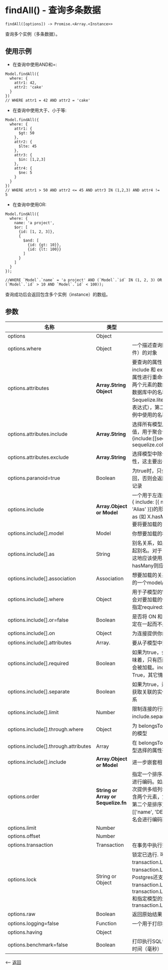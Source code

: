 # findAll() - 查询多条数据

````
findAll([options]) -> Promise.<Array.<Instance>>
````

查询多个实例（多条数据）。

## 使用示例

- 在查询中使用AND和=:

````
Model.findAll({
  where: {
    attr1: 42,
    attr2: 'cake'
  }
})
// WHERE attr1 = 42 AND attr2 = 'cake'
````

- 在查询中使用大于、小于等:

````
Model.findAll({
  where: {
    attr1: {
      $gt: 50
    },
    attr2: {
      $lte: 45
    },
    attr3: {
      $in: [1,2,3]
    },
    attr4: {
      $ne: 5
    }
  }
})
// WHERE attr1 > 50 AND attr2 <= 45 AND attr3 IN (1,2,3) AND attr4 != 5
````

- 在查询中使用OR:

````
Model.findAll({
  where: {
    name: 'a project',
    $or: [
      {id: [1, 2, 3]},
      {
        $and: [
          {id: {gt: 10}},
          {id: {lt: 100}}
        ]
      }
    ]
  }
});

//WHERE `Model`.`name` = 'a project' AND (`Model`.`id` IN (1, 2, 3) OR (`Model`.`id` > 10 AND `Model`.`id` < 100));
````

查询成功后会返回包含多个实例（instance）的数组。

## 参数

| 名称             | 类型            | 说明              |
| --------------- | --------------- | ---------------  |
| options         | Object          |                  |
| options.where   | Object          | 一个描述查询限制范围（WHERE条件）的对象 |
| options.attributes | **Array.String Object** | 要查询的属性（字段）列表，或一个include 和 exclude 对象的键。要对属性进行重命名，可以传入一个包含两个元素的数组－第一个表示属性在数据库中的名称或（或一些类似Sequelize.literal, Sequelize.fn等的表达式），第二个属性表示要在返回实例中使用的名称 |
| options.attributes.include | **Array.String** | 选择所有模型属性并添加一些附加值，用于聚合计算。如{attributes:{include:[[sequelize.fn('COUNT', sequelize.col('id')),'total']]} |
| options.attributes.exclude | **Array.String**  | 选择模型中除少数属性外的所有属性，这主要出于安全目录。|
| options.paranoid=true | Boolean |为true时，只会未删除的记录会返回，否则会返回删除和未删除的全部记录 |
| options.include | **Array.Object or Model** | 一个用于左连接的连接列表，支持 或 { include: [{ model: Model1, as: 'Alias' }]}的形式,如果你的连接要设置as (如 X.hasMany(Y, { as: 'Z }, 你需要将要加载的 Y 的as属性指定为Z) |
| options.include[].model | Model | 你想要加载的模型 |
| options.include[].as | String | 别名关系，如果你想对要加载的模型起别名。对于 hasOne / belongsTo, 这地应该使用单数形式名，而对于hasMany则应该使用复数形式名 |
| options.include[].association | Association | 想要加载的关系(这可以用来替代提供的一个model/as对) |
| options.include[].where | Object | 用于子模型的WHERE分句。注意，这会对要加载的使用内连接，除非显示指定required: false |
| options.include[].or=false | Boolean | 是否将 ON 和 WHERE 分名与 OR绑定在一起而不是替换 AND |
| options.include[].on | Object | 为连接提供你的 ON 条件 |
| options.include[].attributes | Array.<String> | 要从子模型中查询的属性列表 |
| options.include[].required | Boolean | 如果为true，会转换为内连接。这意味着，只有匹配到子模型的父模型才会被加载。include.where设置后为True，其它情况 false |
| options.include[].separate | Boolean | 如果为true，运行一个单独的查询来获取关联的实例，仅支持hasMany关系 |
| options.include[].limit | Number | 限制连接的行数，仅在include.separate=true时支持 |
| options.include[].through.where | Object | 为 belongsToMany 关系，过滤连接的模型 |
| options.include[].through.attributes | Array | 在 belongsToMany 关系中，连接模型选择的属性列表 |
| options.include[].include | **Array.Object or Model** | 进一步嵌套相关模型 |
| options.order | **String or Array or Sequelize.fn** | 指定一个排序. 如果是字符串，那么会进行编码。如果是数组，那么可以依次提供多组列名/排序函数，每一组包含两个元素，第一个是排序字段名，第二个是排序方式，如: order: [['name', 'DESC']]。这种情况下，列名会进行编码而排序方向不会 |
| options.limit | Number |  |
| options.offset | Number |  |
| options.transaction | Transaction | 在事务中执行查询 |
| options.lock | String or Object | 锁定已选行. 可选项有: transaction.LOCK.UPDATE、 transaction.LOCK.SHARE，Postgres还支持: supports transaction.LOCK.KEY_SHARE、 transaction.LOCK.NO_KEY_UPDATE 和指定模型的连接锁详见 transaction.LOCK |
| options.raw | Boolean | 返回原始结果 |
| options.logging=false | Function | 一个用于打印执行SQL语句的函数 |
| options.having | Object |  |
| options.benchmark=false | Boolean | 打印执行SQL语句时，同时输出执行时间（毫秒） |

                                             

<-- [返回](../catalogue.md)